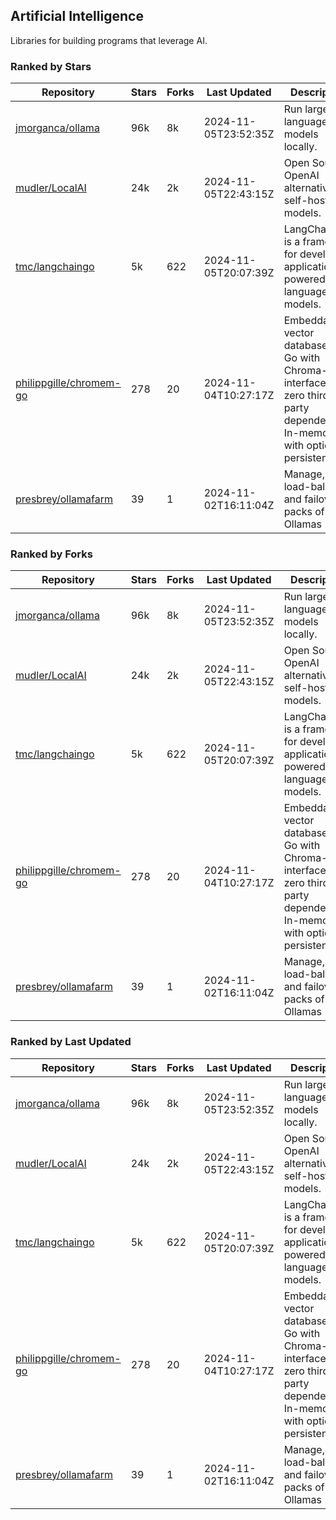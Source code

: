 ## Artificial Intelligence

Libraries for building programs that leverage AI.

### Ranked by Stars

| Repository | Stars | Forks | Last Updated | Description | 
|------------|-------|-------|--------------|-------------|
| [jmorganca/ollama](https://github.com/jmorganca/ollama) | 96k | 8k | 2024-11-05T23:52:35Z |  Run large language models locally. |
| [mudler/LocalAI](https://github.com/mudler/LocalAI) | 24k | 2k | 2024-11-05T22:43:15Z |  Open Source OpenAI alternative, self-host AI models. |
| [tmc/langchaingo](https://github.com/tmc/langchaingo) | 5k | 622 | 2024-11-05T20:07:39Z |  LangChainGo is a framework for developing applications powered by language models. |
| [philippgille/chromem-go](https://github.com/philippgille/chromem-go) | 278 | 20 | 2024-11-04T10:27:17Z |  Embeddable vector database for Go with Chroma-like interface and zero third-party dependencies. In-memory with optional persistence. |
| [presbrey/ollamafarm](https://github.com/presbrey/ollamafarm) | 39 | 1 | 2024-11-02T16:11:04Z |  Manage, load-balance, and failover packs of Ollamas |

### Ranked by Forks

| Repository | Stars | Forks | Last Updated | Description | 
|------------|-------|-------|--------------|-------------|
| [jmorganca/ollama](https://github.com/jmorganca/ollama) | 96k | 8k | 2024-11-05T23:52:35Z |  Run large language models locally. |
| [mudler/LocalAI](https://github.com/mudler/LocalAI) | 24k | 2k | 2024-11-05T22:43:15Z |  Open Source OpenAI alternative, self-host AI models. |
| [tmc/langchaingo](https://github.com/tmc/langchaingo) | 5k | 622 | 2024-11-05T20:07:39Z |  LangChainGo is a framework for developing applications powered by language models. |
| [philippgille/chromem-go](https://github.com/philippgille/chromem-go) | 278 | 20 | 2024-11-04T10:27:17Z |  Embeddable vector database for Go with Chroma-like interface and zero third-party dependencies. In-memory with optional persistence. |
| [presbrey/ollamafarm](https://github.com/presbrey/ollamafarm) | 39 | 1 | 2024-11-02T16:11:04Z |  Manage, load-balance, and failover packs of Ollamas |

### Ranked by Last Updated

| Repository | Stars | Forks | Last Updated | Description | 
|------------|-------|-------|--------------|-------------|
| [jmorganca/ollama](https://github.com/jmorganca/ollama) | 96k | 8k | 2024-11-05T23:52:35Z |  Run large language models locally. |
| [mudler/LocalAI](https://github.com/mudler/LocalAI) | 24k | 2k | 2024-11-05T22:43:15Z |  Open Source OpenAI alternative, self-host AI models. |
| [tmc/langchaingo](https://github.com/tmc/langchaingo) | 5k | 622 | 2024-11-05T20:07:39Z |  LangChainGo is a framework for developing applications powered by language models. |
| [philippgille/chromem-go](https://github.com/philippgille/chromem-go) | 278 | 20 | 2024-11-04T10:27:17Z |  Embeddable vector database for Go with Chroma-like interface and zero third-party dependencies. In-memory with optional persistence. |
| [presbrey/ollamafarm](https://github.com/presbrey/ollamafarm) | 39 | 1 | 2024-11-02T16:11:04Z |  Manage, load-balance, and failover packs of Ollamas |

